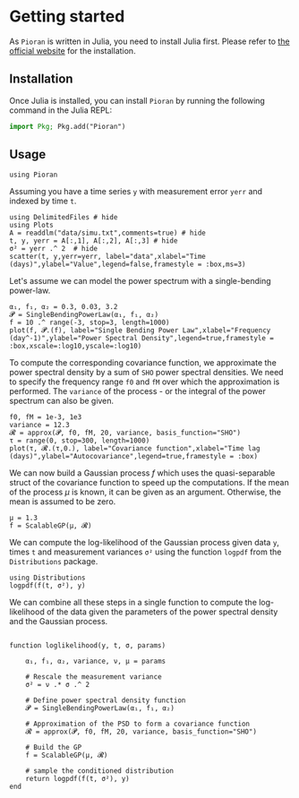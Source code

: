 # Getting started

As `Pioran` is written in Julia, you need to install Julia first. Please refer to [the official website](https://julialang.org/downloads/) for the installation.

## Installation

Once Julia is installed, you can install `Pioran` by running the following command in the Julia REPL:

```julia
import Pkg; Pkg.add("Pioran")
```

## Usage

```@example getting_started
using Pioran
```

Assuming you have a time series `y`  with measurement error `yerr` and indexed by time `t`.

```@example getting_started
using DelimitedFiles # hide
using Plots
A = readdlm("data/simu.txt",comments=true) # hide
t, y, yerr = A[:,1], A[:,2], A[:,3] # hide
σ² = yerr .^ 2  # hide
scatter(t, y,yerr=yerr, label="data",xlabel="Time (days)",ylabel="Value",legend=false,framestyle = :box,ms=3)
```

Let's assume we can model the power spectrum with a single-bending power-law.
```@example getting_started
α₁, f₁, α₂ = 0.3, 0.03, 3.2
𝓟 = SingleBendingPowerLaw(α₁, f₁, α₂)
f = 10 .^ range(-3, stop=3, length=1000)
plot(f, 𝓟.(f), label="Single Bending Power Law",xlabel="Frequency (day^-1)",ylabel="Power Spectral Density",legend=true,framestyle = :box,xscale=:log10,yscale=:log10)
```
To compute the corresponding covariance function, we approximate the power spectral density by a sum of `SHO` power spectral densities. 
We need to specify the frequency range `f0` and `fM` over which the approximation is performed. The `variance` of the process - or the integral of the power spectrum can also be given.

```@example getting_started
f0, fM = 1e-3, 1e3
variance = 12.3  
𝓡 = approx(𝓟, f0, fM, 20, variance, basis_function="SHO")
τ = range(0, stop=300, length=1000)
plot(τ, 𝓡.(τ,0.), label="Covariance function",xlabel="Time lag (days)",ylabel="Autocovariance",legend=true,framestyle = :box)
```

We can now build a Gaussian process $f$ which uses the quasi-separable struct of the covariance function to speed up the computations. If the mean of the process $\mu$ is known, it can be given as an argument. Otherwise, the mean is assumed to be zero.

```@example getting_started
μ = 1.3 
f = ScalableGP(μ, 𝓡)
```

We can compute the log-likelihood of the Gaussian process given data `y`, times `t` and measurement variances `σ²` using the function `logpdf` from the `Distributions` package.
```@example getting_started
using Distributions
logpdf(f(t, σ²), y)
```

We can combine all these steps in a single function to compute the log-likelihood of the data given the parameters of the power spectral density and the Gaussian process.

```@example getting_started

function loglikelihood(y, t, σ, params)

    α₁, f₁, α₂, variance, ν, μ = params

    # Rescale the measurement variance
    σ² = ν .* σ .^ 2 

    # Define power spectral density function
    𝓟 = SingleBendingPowerLaw(α₁, f₁, α₂)

    # Approximation of the PSD to form a covariance function
    𝓡 = approx(𝓟, f0, fM, 20, variance, basis_function="SHO")

    # Build the GP
    f = ScalableGP(μ, 𝓡)

    # sample the conditioned distribution
    return logpdf(f(t, σ²), y)
end
```